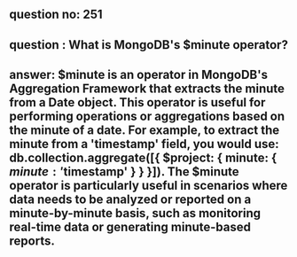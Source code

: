 
      
## question no: 251

## question : What is MongoDB's $minute operator?

## answer: $minute is an operator in MongoDB's Aggregation Framework that extracts the minute from a Date object. This operator is useful for performing operations or aggregations based on the minute of a date. For example, to extract the minute from a 'timestamp' field, you would use: db.collection.aggregate([{ $project: { minute: { $minute: '$timestamp' } } }]). The $minute operator is particularly useful in scenarios where data needs to be analyzed or reported on a minute-by-minute basis, such as monitoring real-time data or generating minute-based reports.
      
